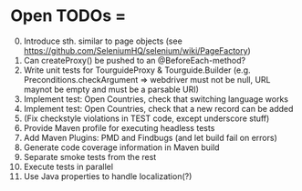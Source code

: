 # Open TODOs =

0. Introduce sth. similar to page objects (see https://github.com/SeleniumHQ/selenium/wiki/PageFactory)
0. Can createProxy() be pushed to an @BeforeEach-method?
0. Write unit tests for TourguideProxy & Tourguide.Builder (e.g. Preconditions.checkArgument => webdriver must not be null, URL maynot be empty and must be a parsable URI)
0. Implement test: Open Countries, check that switching language works
0. Implement test: Open Countries, check that a new record can be added 
0. (Fix checkstyle violations in TEST code, except underscore stuff)
0. Provide Maven profile for executing headless tests
0. Add Maven Plugins: PMD and Findbugs (and let build fail on errors)
0. Generate code coverage information in Maven build
0. Separate smoke tests from the rest 
0. Execute tests in parallel
0. Use Java properties to handle localization(?)